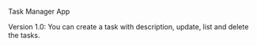 Task Manager App

Version 1.0: You can create a task with description, update, list and delete the tasks.
